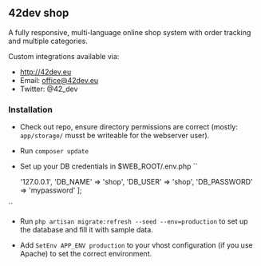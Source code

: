 ## 42dev shop

A fully responsive, multi-language online shop system with order tracking and multiple categories.

Custom integrations available via:

- http://42dev.eu
- Email: office@42dev.eu
- Twitter: @42_dev

### Installation

* Check out repo, ensure directory permissions are correct (mostly: `app/storage/` musst be writeable for the webserver user).

* Run `composer update`

* Set up your DB credentials in $WEB_ROOT/.env.php
``
    <?php
    return [
      'DB_HOST' => '127.0.0.1',
      'DB_NAME' => 'shop',
      'DB_USER' => 'shop',
      'DB_PASSWORD' => 'mypassword'
    ];
``

* Run `php artisan migrate:refresh --seed --env=production` to set up the database and fill it with sample data.

* Add `SetEnv APP_ENV production` to your vhost configuration (if you use Apache) to set the correct environment.
